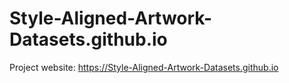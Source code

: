 # Style-Aligned-Artwork-Datasets.github.io
Project website: https://Style-Aligned-Artwork-Datasets.github.io
